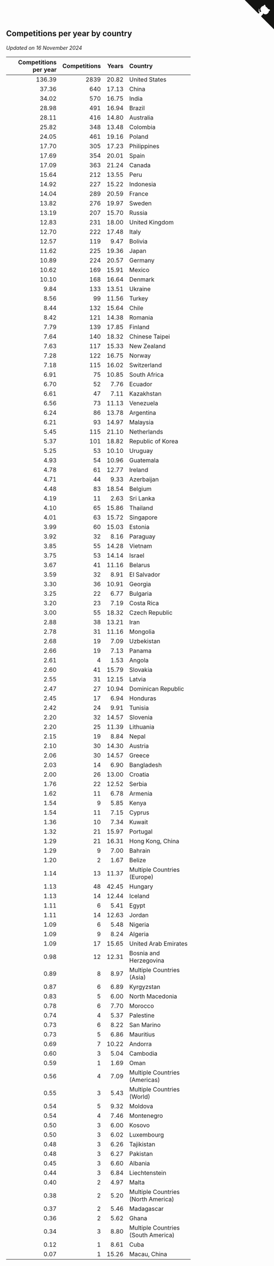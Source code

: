 ## Competitions per year by country

*Updated on 16 November 2024*

| Competitions per year | Competitions | Years | Country |
| ---: | ---: | ---: | :--- |
| 136.39 | 2839 | 20.82 | United States |
| 37.36 | 640 | 17.13 | China |
| 34.02 | 570 | 16.75 | India |
| 28.98 | 491 | 16.94 | Brazil |
| 28.11 | 416 | 14.80 | Australia |
| 25.82 | 348 | 13.48 | Colombia |
| 24.05 | 461 | 19.16 | Poland |
| 17.70 | 305 | 17.23 | Philippines |
| 17.69 | 354 | 20.01 | Spain |
| 17.09 | 363 | 21.24 | Canada |
| 15.64 | 212 | 13.55 | Peru |
| 14.92 | 227 | 15.22 | Indonesia |
| 14.04 | 289 | 20.59 | France |
| 13.82 | 276 | 19.97 | Sweden |
| 13.19 | 207 | 15.70 | Russia |
| 12.83 | 231 | 18.00 | United Kingdom |
| 12.70 | 222 | 17.48 | Italy |
| 12.57 | 119 | 9.47 | Bolivia |
| 11.62 | 225 | 19.36 | Japan |
| 10.89 | 224 | 20.57 | Germany |
| 10.62 | 169 | 15.91 | Mexico |
| 10.10 | 168 | 16.64 | Denmark |
| 9.84 | 133 | 13.51 | Ukraine |
| 8.56 | 99 | 11.56 | Turkey |
| 8.44 | 132 | 15.64 | Chile |
| 8.42 | 121 | 14.38 | Romania |
| 7.79 | 139 | 17.85 | Finland |
| 7.64 | 140 | 18.32 | Chinese Taipei |
| 7.63 | 117 | 15.33 | New Zealand |
| 7.28 | 122 | 16.75 | Norway |
| 7.18 | 115 | 16.02 | Switzerland |
| 6.91 | 75 | 10.85 | South Africa |
| 6.70 | 52 | 7.76 | Ecuador |
| 6.61 | 47 | 7.11 | Kazakhstan |
| 6.56 | 73 | 11.13 | Venezuela |
| 6.24 | 86 | 13.78 | Argentina |
| 6.21 | 93 | 14.97 | Malaysia |
| 5.45 | 115 | 21.10 | Netherlands |
| 5.37 | 101 | 18.82 | Republic of Korea |
| 5.25 | 53 | 10.10 | Uruguay |
| 4.93 | 54 | 10.96 | Guatemala |
| 4.78 | 61 | 12.77 | Ireland |
| 4.71 | 44 | 9.33 | Azerbaijan |
| 4.48 | 83 | 18.54 | Belgium |
| 4.19 | 11 | 2.63 | Sri Lanka |
| 4.10 | 65 | 15.86 | Thailand |
| 4.01 | 63 | 15.72 | Singapore |
| 3.99 | 60 | 15.03 | Estonia |
| 3.92 | 32 | 8.16 | Paraguay |
| 3.85 | 55 | 14.28 | Vietnam |
| 3.75 | 53 | 14.14 | Israel |
| 3.67 | 41 | 11.16 | Belarus |
| 3.59 | 32 | 8.91 | El Salvador |
| 3.30 | 36 | 10.91 | Georgia |
| 3.25 | 22 | 6.77 | Bulgaria |
| 3.20 | 23 | 7.19 | Costa Rica |
| 3.00 | 55 | 18.32 | Czech Republic |
| 2.88 | 38 | 13.21 | Iran |
| 2.78 | 31 | 11.16 | Mongolia |
| 2.68 | 19 | 7.09 | Uzbekistan |
| 2.66 | 19 | 7.13 | Panama |
| 2.61 | 4 | 1.53 | Angola |
| 2.60 | 41 | 15.79 | Slovakia |
| 2.55 | 31 | 12.15 | Latvia |
| 2.47 | 27 | 10.94 | Dominican Republic |
| 2.45 | 17 | 6.94 | Honduras |
| 2.42 | 24 | 9.91 | Tunisia |
| 2.20 | 32 | 14.57 | Slovenia |
| 2.20 | 25 | 11.39 | Lithuania |
| 2.15 | 19 | 8.84 | Nepal |
| 2.10 | 30 | 14.30 | Austria |
| 2.06 | 30 | 14.57 | Greece |
| 2.03 | 14 | 6.90 | Bangladesh |
| 2.00 | 26 | 13.00 | Croatia |
| 1.76 | 22 | 12.52 | Serbia |
| 1.62 | 11 | 6.78 | Armenia |
| 1.54 | 9 | 5.85 | Kenya |
| 1.54 | 11 | 7.15 | Cyprus |
| 1.36 | 10 | 7.34 | Kuwait |
| 1.32 | 21 | 15.97 | Portugal |
| 1.29 | 21 | 16.31 | Hong Kong, China |
| 1.29 | 9 | 7.00 | Bahrain |
| 1.20 | 2 | 1.67 | Belize |
| 1.14 | 13 | 11.37 | Multiple Countries (Europe) |
| 1.13 | 48 | 42.45 | Hungary |
| 1.13 | 14 | 12.44 | Iceland |
| 1.11 | 6 | 5.41 | Egypt |
| 1.11 | 14 | 12.63 | Jordan |
| 1.09 | 6 | 5.48 | Nigeria |
| 1.09 | 9 | 8.24 | Algeria |
| 1.09 | 17 | 15.65 | United Arab Emirates |
| 0.98 | 12 | 12.31 | Bosnia and Herzegovina |
| 0.89 | 8 | 8.97 | Multiple Countries (Asia) |
| 0.87 | 6 | 6.89 | Kyrgyzstan |
| 0.83 | 5 | 6.00 | North Macedonia |
| 0.78 | 6 | 7.70 | Morocco |
| 0.74 | 4 | 5.37 | Palestine |
| 0.73 | 6 | 8.22 | San Marino |
| 0.73 | 5 | 6.86 | Mauritius |
| 0.69 | 7 | 10.22 | Andorra |
| 0.60 | 3 | 5.04 | Cambodia |
| 0.59 | 1 | 1.69 | Oman |
| 0.56 | 4 | 7.09 | Multiple Countries (Americas) |
| 0.55 | 3 | 5.43 | Multiple Countries (World) |
| 0.54 | 5 | 9.32 | Moldova |
| 0.54 | 4 | 7.46 | Montenegro |
| 0.50 | 3 | 6.00 | Kosovo |
| 0.50 | 3 | 6.02 | Luxembourg |
| 0.48 | 3 | 6.26 | Tajikistan |
| 0.48 | 3 | 6.27 | Pakistan |
| 0.45 | 3 | 6.60 | Albania |
| 0.44 | 3 | 6.84 | Liechtenstein |
| 0.40 | 2 | 4.97 | Malta |
| 0.38 | 2 | 5.20 | Multiple Countries (North America) |
| 0.37 | 2 | 5.46 | Madagascar |
| 0.36 | 2 | 5.62 | Ghana |
| 0.34 | 3 | 8.80 | Multiple Countries (South America) |
| 0.12 | 1 | 8.61 | Cuba |
| 0.07 | 1 | 15.26 | Macau, China |


<a href="https://github.com/jonatanklosko/wca_statistics" class="github-corner" aria-label="View source on Github"><svg width="80" height="80" viewBox="0 0 250 250" style="fill:#151513; color:#fff; position: absolute; top: 0; border: 0; right: 0;" aria-hidden="true"><path d="M0,0 L115,115 L130,115 L142,142 L250,250 L250,0 Z"></path><path d="M128.3,109.0 C113.8,99.7 119.0,89.6 119.0,89.6 C122.0,82.7 120.5,78.6 120.5,78.6 C119.2,72.0 123.4,76.3 123.4,76.3 C127.3,80.9 125.5,87.3 125.5,87.3 C122.9,97.6 130.6,101.9 134.4,103.2" fill="currentColor" style="transform-origin: 130px 106px;" class="octo-arm"></path><path d="M115.0,115.0 C114.9,115.1 118.7,116.5 119.8,115.4 L133.7,101.6 C136.9,99.2 139.9,98.4 142.2,98.6 C133.8,88.0 127.5,74.4 143.8,58.0 C148.5,53.4 154.0,51.2 159.7,51.0 C160.3,49.4 163.2,43.6 171.4,40.1 C171.4,40.1 176.1,42.5 178.8,56.2 C183.1,58.6 187.2,61.8 190.9,65.4 C194.5,69.0 197.7,73.2 200.1,77.6 C213.8,80.2 216.3,84.9 216.3,84.9 C212.7,93.1 206.9,96.0 205.4,96.6 C205.1,102.4 203.0,107.8 198.3,112.5 C181.9,128.9 168.3,122.5 157.7,114.1 C157.9,116.9 156.7,120.9 152.7,124.9 L141.0,136.5 C139.8,137.7 141.6,141.9 141.8,141.8 Z" fill="currentColor" class="octo-body"></path></svg></a><style>.github-corner:hover .octo-arm{animation:octocat-wave 560ms ease-in-out}@keyframes octocat-wave{0%,100%{transform:rotate(0)}20%,60%{transform:rotate(-25deg)}40%,80%{transform:rotate(10deg)}}@media (max-width:500px){.github-corner:hover .octo-arm{animation:none}.github-corner .octo-arm{animation:octocat-wave 560ms ease-in-out}}</style>
